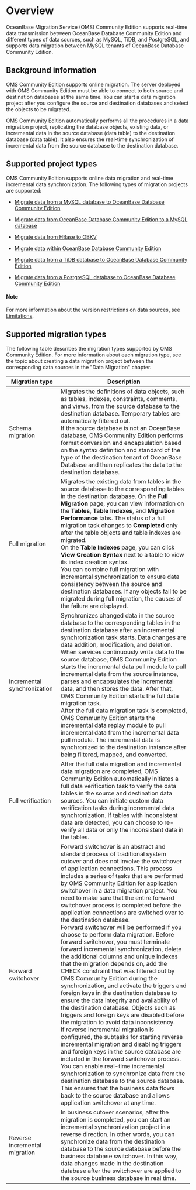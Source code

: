 # Overview

OceanBase Migration Service (OMS) Community Edition supports real-time data transmission between OceanBase Database Community Edition and different types of data sources, such as MySQL, TiDB, and PostgreSQL, and supports data migration between MySQL tenants of OceanBase Database Community Edition.

## Background information

OMS Community Edition supports online migration. The server deployed with OMS Community Edition must be able to connect to both source and destination databases at the same time. You can start a data migration project after you configure the source and destination databases and select the objects to be migrated.

OMS Community Edition automatically performs all the procedures in a data migration project, replicating the database objects, existing data, or incremental data in the source database (data table) to the destination database (data table). It also ensures the real-time synchronization of incremental data from the source database to the destination database.

## Supported project types

OMS Community Edition supports online data migration and real-time incremental data synchronization. The following types of migration projects are supported:

* [Migrate data from a MySQL database to OceanBase Database Community Edition](../600.data-migration/200.create-a-project-to-migrate-data-from-a-mysql-database-to-a-mysql-tenant-of-oceanbase-database.md)

* [Migrate data from OceanBase Database Community Edition to a MySQL database](../600.data-migration/300.create-a-project-to-migrate-data-from-a-mysql-tenant-of-oceanbase-database-to-a-mysql-database.md)

* [Migrate data from HBase to OBKV](../600.data-migration/400.create-a-project-to-migrate-data-from-hbase-to-obkv.md)

* [Migrate data within OceanBase Database Community Edition](../600.data-migration/1100.migrate-data-within-oceanbase-database.md)

* [Migrate data from a TiDB database to OceanBase Database Community Edition](../600.data-migration/1300.create-a-project-to-migrate-data-from-a-tidb-database-to-a-mysql-tenant-of-oceanbase-database.md)

* [Migrate data from a PostgreSQL database to OceanBase Database Community Edition](../600.data-migration/1400.create-a-project-to-migrate-data-from-a-pg-database-to-a-mysql-tenant-of-oceanbase-database.md)

<main id="notice" type='explain'>
<h4>Note</h4>
<p>For more information about the version restrictions on data sources, see <a href="../200.product-introduction/400.limits.md">Limitations</a>. </p>
</main>

## Supported migration types

The following table describes the migration types supported by OMS Community Edition. For more information about each migration type, see the topic about creating a data migration project between the corresponding data sources in the "Data Migration" chapter.

| **Migration type** | **Description** |
|----------|----------------------------------------------------------------------------------|
| Schema migration | Migrates the definitions of data objects, such as tables, indexes, constraints, comments, and views, from the source database to the destination database. Temporary tables are automatically filtered out.  <br>If the source database is not an OceanBase database, OMS Community Edition performs format conversion and encapsulation based on the syntax definition and standard of the type of the destination tenant of OceanBase Database and then replicates the data to the destination database.  |
| Full migration | Migrates the existing data from tables in the source database to the corresponding tables in the destination database. On the **Full Migration** page, you can view information on the **Tables**, **Table Indexes**, and **Migration Performance** tabs. The status of a full migration task changes to **Completed** only after the table objects and table indexes are migrated. <br>On the **Table Indexes** page, you can click **View Creation Syntax** next to a table to view its index creation syntax.  <br>You can combine full migration with incremental synchronization to ensure data consistency between the source and destination databases. If any objects fail to be migrated during full migration, the causes of the failure are displayed.  |
| Incremental synchronization | Synchronizes changed data in the source database to the corresponding tables in the destination database after an incremental synchronization task starts. Data changes are data addition, modification, and deletion. <br>When services continuously write data to the source database, OMS Community Edition starts the incremental data pull module to pull incremental data from the source instance, parses and encapsulates the incremental data, and then stores the data. After that, OMS Community Edition starts the full data migration task.  <br>After the full data migration task is completed, OMS Community Edition starts the incremental data replay module to pull incremental data from the incremental data pull module. The incremental data is synchronized to the destination instance after being filtered, mapped, and converted.  |
| Full verification | After the full data migration and incremental data migration are completed, OMS Community Edition automatically initiates a full data verification task to verify the data tables in the source and destination data sources.  You can initiate custom data verification tasks during incremental data synchronization. If tables with inconsistent data are detected, you can choose to re-verify all data or only the inconsistent data in the tables.  |
| Forward switchover | Forward switchover is an abstract and standard process of traditional system cutover and does not involve the switchover of application connections. This process includes a series of tasks that are performed by OMS Community Edition for application switchover in a data migration project. You need to make sure that the entire forward switchover process is completed before the application connections are switched over to the destination database. <br>Forward switchover will be performed if you choose to perform data migration. Before forward switchover, you must terminate forward incremental synchronization, delete the additional columns and unique indexes that the migration depends on, add the CHECK constraint that was filtered out by OMS Community Edition during the synchronization, and activate the triggers and foreign keys in the destination database to ensure the data integrity and availability of the destination database. Objects such as triggers and foreign keys are disabled before the migration to avoid data inconsistency. <br>If reverse incremental migration is configured, the subtasks for starting reverse incremental migration and disabling triggers and foreign keys in the source database are included in the forward switchover process. You can enable real-time incremental synchronization to synchronize data from the destination database to the source database. This ensures that the business data flows back to the source database and allows application switchover at any time.  |
| Reverse incremental migration | In business cutover scenarios, after the migration is completed, you can start an incremental synchronization project in a reverse direction. In other words, you can synchronize data from the destination database to the source database before the business database switchover. In this way, data changes made in the destination database after the switchover are applied to the source business database in real time.  |
